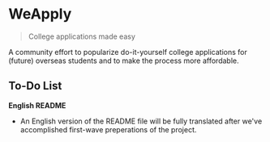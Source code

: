 # WeApply

> College applications made easy

A community effort to popularize do-it-yourself college applications for (future) overseas students and to make the process more affordable.

## To-Do List

**English README**

- An English version of the README file will be fully translated after we've accomplished first-wave preperations of the project.

